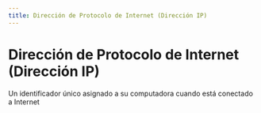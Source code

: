 ```yaml
---
title: Dirección de Protocolo de Internet (Dirección IP)
---
```

# Dirección de Protocolo de Internet (Dirección IP) 

Un identificador único asignado a su computadora cuando está conectado a Internet